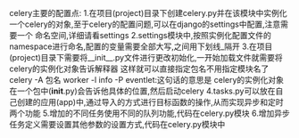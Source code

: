 celery主要的配置点:
1.在项目(project)目录下创建celery.py并在该模块中实例化一个celery的对象,至于celery的配置问题,可以在django的settings中配置,注意需要一个
命名空间,详细请看settings
2.settings模块中,按照实例化配置文件的namespace进行命名,配置的变量需要全部大写,之间用下划线_隔开
3.在项目(project)目录下需要将__init__.py文件进行更改初始化,一开始加载文件就需要将celery的实例化对象告诉解释器
这样就可以直接指定包名不用指定模块名了
celery -A 包名  worker -l info -P eventlet:这句话的意思是 celery的实例化对象在一个包中(__init__.py)会告诉他具体的位置,然后启动celery
4.tasks.py可以放在自己创建的应用(app)中,通过导入的方式进行目标函数的操作,从而实现异步和定时两个功能
5.增加的不同任务使用不同的队列功能,代码在celery.py模块
6.增加异步任务定义需要设置其他参数的设置方式,代码在celery.py模块中